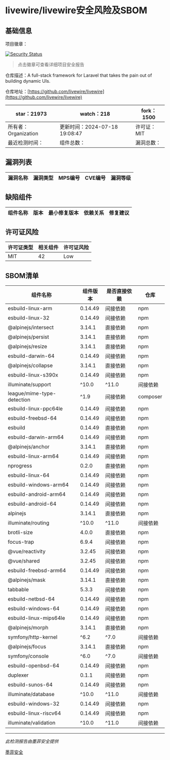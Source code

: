 # livewire/livewire安全风险及SBOM

## 基础信息

项目徽章：

[![Security Status](https://www.murphysec.com/platform3/v31/badge/1814008040405639168.svg)](https://www.murphysec.com/console/report/1692967165772980224/1814008040405639168)

> 点击徽章可查看详细项目安全报告

仓库描述：A full-stack framework for Laravel that takes the pain out of building dynamic UIs.

仓库地址：[https://github.com/livewire/livewire](https://github.com/livewire/livewire)

| star：21973 | watch：218 | fork：1500 |
| ----------- | -------------- | ------------ |
| 所有者：Organization | 更新时间：2024-07-18 19:08:47 | 许可证：MIT |
| 最近检测时间： | 组件总数： | 漏洞总数： |




## 漏洞列表

| 漏洞名称 | 漏洞类型 | MPS编号 | CVE编号 | 漏洞等级 |
| ------- | ------ | ------- | ------ | ----- |





## 缺陷组件

| 组件名称 | 版本 | 最小修复版本 | 依赖关系 | 修复建议 |
| -------- | ---- | ------------ | -------- | -------- |





## 许可证风险

| 许可证类型 | 相关组件 | 许可证风险 |
| ---------- | -------- | ---------- |
|MIT|42|Low|




## SBOM清单

| 组件名称 | 组件版本 | 是否直接依赖 | 仓库 |
| -------- | -------- | ------------ | ---- |
|esbuild-linux-arm|0.14.49|间接依赖|npm|
|esbuild-linux-32|0.14.49|间接依赖|npm|
|@alpinejs/intersect|3.14.1|直接依赖|npm|
|@alpinejs/persist|3.14.1|直接依赖|npm|
|@alpinejs/resize|3.14.1|直接依赖|npm|
|esbuild-darwin-64|0.14.49|间接依赖|npm|
|@alpinejs/collapse|3.14.1|直接依赖|npm|
|esbuild-linux-s390x|0.14.49|间接依赖|npm|
|illuminate/support|^10.0|^11.0|间接依赖|composer|
|league/mime-type-detection|^1.9|间接依赖|composer|
|esbuild-linux-ppc64le|0.14.49|间接依赖|npm|
|esbuild-freebsd-64|0.14.49|间接依赖|npm|
|esbuild|0.14.49|直接依赖|npm|
|esbuild-darwin-arm64|0.14.49|间接依赖|npm|
|@alpinejs/anchor|3.14.1|直接依赖|npm|
|esbuild-linux-arm64|0.14.49|间接依赖|npm|
|nprogress|0.2.0|直接依赖|npm|
|esbuild-linux-64|0.14.49|间接依赖|npm|
|esbuild-windows-arm64|0.14.49|间接依赖|npm|
|esbuild-android-arm64|0.14.49|间接依赖|npm|
|esbuild-android-64|0.14.49|间接依赖|npm|
|alpinejs|3.14.1|直接依赖|npm|
|illuminate/routing|^10.0|^11.0|间接依赖|composer|
|brotli-size|4.0.0|直接依赖|npm|
|focus-trap|6.9.4|间接依赖|npm|
|@vue/reactivity|3.2.45|间接依赖|npm|
|@vue/shared|3.2.45|间接依赖|npm|
|esbuild-freebsd-arm64|0.14.49|间接依赖|npm|
|@alpinejs/mask|3.14.1|直接依赖|npm|
|tabbable|5.3.3|间接依赖|npm|
|esbuild-netbsd-64|0.14.49|间接依赖|npm|
|esbuild-windows-64|0.14.49|间接依赖|npm|
|esbuild-linux-mips64le|0.14.49|间接依赖|npm|
|@alpinejs/morph|3.14.1|直接依赖|npm|
|symfony/http-kernel|^6.2|^7.0|间接依赖|composer|
|@alpinejs/focus|3.14.1|直接依赖|npm|
|symfony/console|^6.0|^7.0|间接依赖|composer|
|esbuild-openbsd-64|0.14.49|间接依赖|npm|
|duplexer|0.1.1|间接依赖|npm|
|esbuild-sunos-64|0.14.49|间接依赖|npm|
|illuminate/database|^10.0|^11.0|间接依赖|composer|
|esbuild-windows-32|0.14.49|间接依赖|npm|
|esbuild-linux-riscv64|0.14.49|间接依赖|npm|
|illuminate/validation|^10.0|^11.0|间接依赖|composer|


------

*此检测报告由墨菲安全提供*

[墨菲安全](www.murphysec.com)
